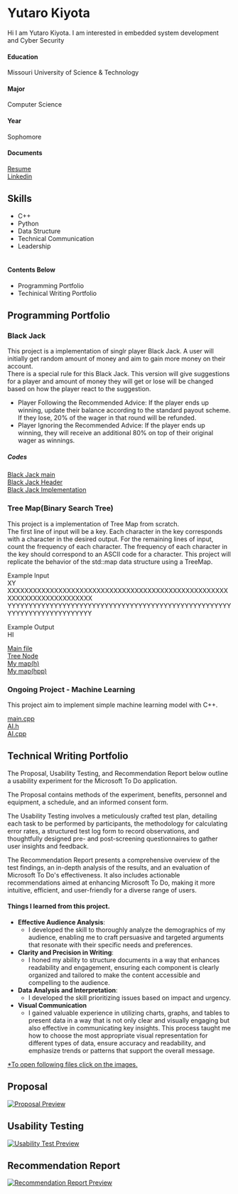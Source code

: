 # **Yutaro Kiyota**
  Hi I am Yutaro Kiyota. I am interested in embedded system development and Cyber Security <br />
#### **Education**
  Missouri University of Science & Technology
#### **Major**
  Computer Science
#### **Year**
  Sophomore<br/>
#### **Documents** 
  [Resume](https://github.com/ykydh/Portfolio/blob/main/projects/Resume_.pdf)<br />
  [Linkedin](https://www.linkedin.com/in/yutaro-kiyota-0b8ab7307/)<br />

## **Skills**
 -  C++ 
 -  Python 
 -  Data Structure 
 -  Technical Communication 
 -  Leadership<br /><br />

#### **Contents Below**
- Programming Portfolio
- Techinical Writing Portfolio
## **Programming Portfolio**
### **Black Jack**
This project is a implementation of singlr player Black Jack. A user will initially get random amount of money and aim to gain more money on their account.</br>
There is a special rule for this Black Jack. This version will give suggestions for a player and amount of money they will get or lose will be changed based on how the player react to the suggestion.
- Player Following the Recommended Advice: If the player ends up winning, update their balance according to the standard payout scheme. If they lose, 20% of the wager in that round will be refunded. 
- Player Ignoring the Recommended Advice: If the player ends up winning, they will receive an additional 80% on top of their original wager as winnings.  

##### **Codes**
[Black Jack main](https://github.com/ykydh/Portfolio/blob/main/projects/Codes/Jack.cpp)<br />
[Black Jack Header](https://github.com/ykydh/Portfolio/blob/main/projects/Codes/Black5.h)<br />
[Black Jack Implementation](https://github.com/ykydh/Portfolio/blob/main/projects/Codes/Black5.cpp)<br />

### **Tree Map(Binary Search Tree)**
This project is a implementation of Tree Map from scratch.<br />
The first line of input will be a key. Each character in the key corresponds with a character in the desired output.
For the remaining lines of input, count the frequency of each character.
The frequency of each character in the key should correspond to an ASCII code for a character.
This project will replicate the behavior of the std::map data structure using a TreeMap.

Example Input<br />
XY<br />
XXXXXXXXXXXXXXXXXXXXXXXXXXXXXXXXXXXXXXXXXXXXXXXXXXXXXXXXXXXXXXXXXXXXXXXX<br />
YYYYYYYYYYYYYYYYYYYYYYYYYYYYYYYYYYYYYYYYYYYYYYYYYYYYYYYYYYYYYYYYYYYYYYYYY<br />

Example Output<br />
HI

[Main file](https://github.com/ykydh/Portfolio/blob/main/projects/Codes/main.cpp)<br />
[Tree Node](https://github.com/ykydh/Portfolio/blob/main/projects/Codes/TreeNode.h)<br />
[My map(h)](https://github.com/ykydh/Portfolio/blob/main/projects/Codes/MyMap.h)<br />
[My map(hpp)](https://github.com/ykydh/Portfolio/blob/main/projects/Codes/MyMap.hpp)<br />

### **Ongoing Project - Machine Learning**
This project aim to implement simple machine learning model with C++.<br />

[main.cpp](https://github.com/ykydh/Portfolio/blob/main/projects/Codes/AI/main.cpp)<br />
[AI.h](https://github.com/ykydh/Portfolio/blob/main/projects/Codes/AI/AI.h)<br />
[AI.cpp](https://github.com/ykydh/Portfolio/blob/main/projects/Codes/AI/AI.cpp)<br /> 


## **Technical Writing Portfolio**
The Proposal, Usability Testing, and Recommendation Report below outline a usability experiment for the Microsoft To Do application.<br />

The Proposal contains methods of the experiment, benefits, personnel and equipment, a schedule, and an informed consent form.<br />

The Usability Testing involves a meticulously crafted test plan, detailing each task to be performed by participants, the methodology for calculating error rates, a structured test log form to record observations, and thoughtfully designed pre- and post-screening questionnaires to gather user insights and feedback.<br />

The Recommendation Report presents a comprehensive overview of the test findings, an in-depth analysis of the results, and an evaluation of Microsoft To Do's effectiveness. It also includes actionable recommendations aimed at enhancing Microsoft To Do, making it more intuitive, efficient, and user-friendly for a diverse range of users.<br />

#### **Things I learned from this project.**
- **Effective Audience Analysis**:
  - I developed the skill to thoroughly analyze the demographics of my audience, enabling me to craft persuasive and targeted arguments that resonate with their specific needs and preferences.
- **Clarity and Precision in Writing**:
  - I honed my ability to structure documents in a way that enhances readability and engagement, ensuring each component is clearly organized and tailored to make the content accessible and compelling to the audience.<br />
- **Data Analysis and Interpretation**:
  - I developed the skill prioritizing issues based on impact and urgency.
- **Visual Communication**
  - I gained valuable experience in utilizing charts, graphs, and tables to present data in a way that is not only clear and visually engaging but also effective in communicating key insights. This process taught me how to choose the most appropriate visual representation for different types of data, ensure accuracy and readability, and emphasize trends or patterns that support the overall message.

<ins>*To open following files click on the images.</ins>

## **Proposal**

[![Proposal Preview](https://github.com/ykydh/Portfolio/blob/main/projects/displays/Proposal/Proposal-2.png)](https://github.com/ykydh/Portfolio/blob/main/projects/Proposal.pdf)

## **Usability Testing**

[![Usability Test Preview](https://github.com/ykydh/Portfolio/blob/main/projects/displays/Usability%20Test/Usability%20Test-01.png)](https://github.com/ykydh/Portfolio/blob/main/projects/Usability%20Test.pdf)

## **Recommendation Report**

[![Recommendation Report Preview](https://github.com/ykydh/Portfolio/blob/main/projects/displays/Recommendation/Recommendation-02.png)](https://github.com/ykydh/Portfolio/blob/main/projects/Recommendation.pdf)
